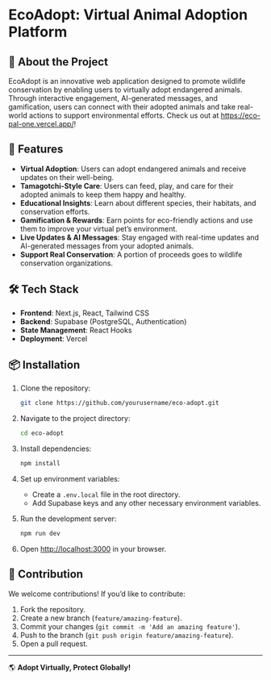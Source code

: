 # EcoAdopt: Virtual Animal Adoption Platform

## 🌿 About the Project
EcoAdopt is an innovative web application designed to promote wildlife conservation by enabling users to virtually adopt endangered animals. Through interactive engagement, AI-generated messages, and gamification, users can connect with their adopted animals and take real-world actions to support environmental efforts. Check us out at https://eco-pal-one.vercel.app/!

## 🚀 Features
- **Virtual Adoption**: Users can adopt endangered animals and receive updates on their well-being.
- **Tamagotchi-Style Care**: Users can feed, play, and care for their adopted animals to keep them happy and healthy.
- **Educational Insights**: Learn about different species, their habitats, and conservation efforts.
- **Gamification & Rewards**: Earn points for eco-friendly actions and use them to improve your virtual pet’s environment.
- **Live Updates & AI Messages**: Stay engaged with real-time updates and AI-generated messages from your adopted animals.
- **Support Real Conservation**: A portion of proceeds goes to wildlife conservation organizations.

## 🛠️ Tech Stack
- **Frontend**: Next.js, React, Tailwind CSS
- **Backend**: Supabase (PostgreSQL, Authentication)
- **State Management**: React Hooks
- **Deployment**: Vercel

## 📦 Installation

1. Clone the repository:
   ```sh
   git clone https://github.com/yourusername/eco-adopt.git
   ```
2. Navigate to the project directory:
   ```sh
   cd eco-adopt
   ```
3. Install dependencies:
   ```sh
   npm install
   ```
4. Set up environment variables:
   - Create a `.env.local` file in the root directory.
   - Add Supabase keys and any other necessary environment variables.

5. Run the development server:
   ```sh
   npm run dev
   ```
6. Open [http://localhost:3000](http://localhost:3000) in your browser.

## 🐾 Contribution
We welcome contributions! If you’d like to contribute:
1. Fork the repository.
2. Create a new branch (`feature/amazing-feature`).
3. Commit your changes (`git commit -m 'Add an amazing feature'`).
4. Push to the branch (`git push origin feature/amazing-feature`).
5. Open a pull request.

---
🌎 **Adopt Virtually, Protect Globally!**


